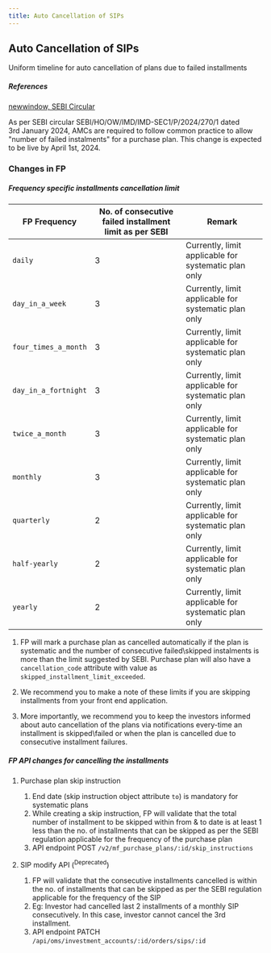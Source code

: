 ```yaml
---
title: Auto Cancellation of SIPs
---
```


## Auto Cancellation of SIPs

Uniform timeline for auto cancellation of plans due to failed installments

##### References
[newwindow, SEBI Circular](/compliance/changes/uniformity_in_cancellation_of_sips.pdf ':ignore')

As per SEBI circular SEBI/HO/OW/IMD/IMD-SEC1/P/2024/270/1 dated 3rd January 2024, AMCs are required to follow common practice to allow "number of failed instalments" for a purchase plan. This change is expected to be live by April 1st, 2024.

### Changes in FP

##### Frequency specific installments cancellation limit
| FP Frequency | No. of consecutive failed installment limit as per SEBI |Remark|
| ---------- | ------------ |------------ |
| `daily` | 3 | Currently, limit applicable for systematic plan only |
| `day_in_a_week` | 3 | Currently, limit applicable for systematic plan only |
| `four_times_a_month` | 3 | Currently, limit applicable for systematic plan only |
| `day_in_a_fortnight` | 3 | Currently, limit applicable for systematic plan only |
| `twice_a_month` | 3 | Currently, limit applicable for systematic plan only |
| `monthly` | 3 | Currently, limit applicable for systematic plan only |
| `quarterly` | 2 | Currently, limit applicable for systematic plan only |
| `half-yearly` | 2 | Currently, limit applicable for systematic plan only |
| `yearly` | 2 | Currently, limit applicable for systematic plan only |


1. FP will mark a purchase plan as cancelled automatically if the plan is systematic and the number of consecutive failed\skipped instalments is more than the limit suggested by SEBI. Purchase plan will also have a `cancellation_code` attribute with value as `skipped_installment_limit_exceeded`.

2. We recommend you to make a note of these limits if you are skipping installments from your front end application.
    
3. More importantly, we recommend you to keep the investors informed about auto cancellation of the plans via notifications every-time an installment is skipped\failed or when the plan is cancelled due to consecutive installment failures.

##### FP API changes for cancelling the installments

1. Purchase plan skip instruction
   1. End date (skip instruction object attribute `to`) is mandatory for systematic plans
   2. While creating a skip instruction, FP will validate that the total number of installment to be skipped within from & to date is at least 1 less than the no. of installments that can be skipped as per the SEBI regulation applicable for the frequency of the purchase plan
   3. API endpoint POST `/v2/mf_purchase_plans/:id/skip_instructions`

2. SIP modify API (<sup>Deprecated</sup>)
   1. FP will validate that the consecutive installments cancelled is within the no. of installments that can be skipped as per the SEBI regulation applicable for the frequency of the SIP
   2. Eg: Investor had cancelled last 2 installments of a monthly SIP consecutively. In this case, investor cannot cancel the 3rd installment.
   3. API endpoint PATCH `/api/oms/investment_accounts/:id/orders/sips/:id`
